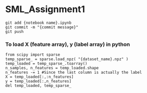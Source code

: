 # SML_Assignment1
```
git add {notebook name}.ipynb
git commit -m "{commit message}"
git push
```


### To load X (feature array), y (label array) in python
```
from scipy import sparse
temp_sparse_ = sparse.load_npz( "{dataset_name}.npz" )
temp_loaded = temp_sparse_.toarray()
n_samples, n_features = temp_loaded.shape
n_features -= 1 #Since the last column is actually the label
X = temp_loaded[:,:n_features]
y = temp_loaded[:,n_features]
del temp_loaded, temp_sparse_
```
